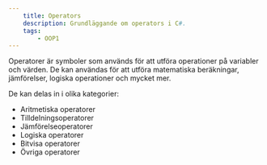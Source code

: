 ```yaml
---
    title: Operators
    description: Grundläggande om operators i C#.
    tags:
        - OOP1
---
```


Operatorer är symboler som används för att utföra operationer på variabler och värden. De kan användas för att utföra matematiska beräkningar, jämförelser, logiska operationer och mycket mer.

De kan delas in i olika kategorier:

* Aritmetiska operatorer
* Tilldelningsoperatorer
* Jämförelseoperatorer
* Logiska operatorer
* Bitvisa operatorer
* Övriga operatorer
